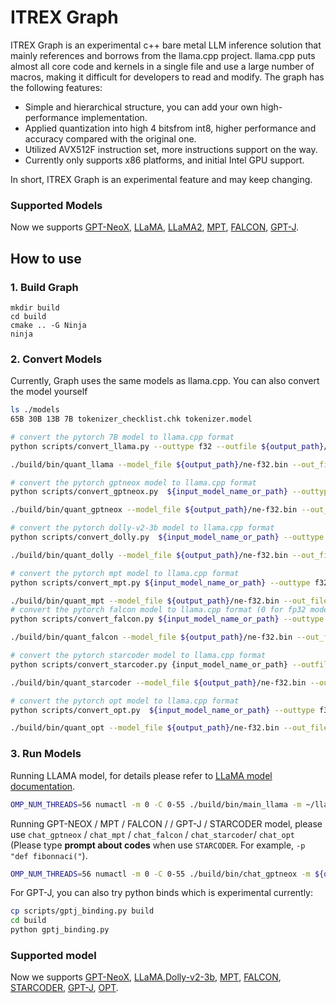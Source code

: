 # ITREX Graph 

ITREX Graph is an experimental c++ bare metal LLM inference solution that mainly references and borrows from the llama.cpp project. llama.cpp puts almost all core code and kernels in a single file and use a large number of macros, making it difficult for developers to read and modify. The graph has the following features:

- Simple and hierarchical structure, you can add your own high-performance implementation.
- Applied quantization into high 4 bitsfrom int8, higher performance and accuracy compared with the original one.
- Utilized AVX512F instruction set, more instructions support on the way.
- Currently only supports x86 platforms, and initial Intel GPU support.

In short, ITREX Graph is an experimental feature and may keep changing.

### Supported Models
Now we supports [GPT-NeoX](https://github.com/EleutherAI/gpt-neox), [LLaMA](https://github.com/facebookresearch/llama), [LLaMA2](https://huggingface.co/meta-llama/Llama-2-7b-chat-hf), [MPT](https://huggingface.co/mosaicml/mpt-7b), [FALCON](https://huggingface.co/tiiuae/falcon-7b), [GPT-J](https://huggingface.co/docs/transformers/model_doc/gptj).

## How to use

### 1. Build Graph
```shell
mkdir build
cd build
cmake .. -G Ninja
ninja
```

### 2. Convert Models
Currently, Graph uses the same models as llama.cpp. You can also convert the model yourself
```bash
ls ./models
65B 30B 13B 7B tokenizer_checklist.chk tokenizer.model

# convert the pytorch 7B model to llama.cpp format
python scripts/convert_llama.py --outtype f32 --outfile ${output_path}/ne-f32.bin models/7B/

./build/bin/quant_llama --model_file ${output_path}/ne-f32.bin --out_file ${output_path}/ne-q4_j.bin --bits 4 --block_size 32 # bits=4, block_size=128, gemm_isa=vnni means q4_j_vnni_b128(recommend)  

# convert the pytorch gptneox model to llama.cpp format
python scripts/convert_gptneox.py  ${input_model_name_or_path} --outtype f32 --outfile ${output_path}

./build/bin/quant_gptneox --model_file ${output_path}/ne-f32.bin --out_file ${output_path}/ne-q4_j.bin --bits 4

# convert the pytorch dolly-v2-3b model to llama.cpp format
python scripts/convert_dolly.py  ${input_model_name_or_path} --outtype f32 --outfile ${output_path}

./build/bin/quant_dolly --model_file ${output_path}/ne-f32.bin --out_file ${output_path}/ne-q4_j.bin --bits 4

# convert the pytorch mpt model to llama.cpp format
python scripts/convert_mpt.py ${input_model_name_or_path} --outtype f32 --outfile ${output_path}

./build/bin/quant_mpt --model_file ${output_path}/ne-f32.bin --out_file ${output_path}/ne-q4_j.bin --bits 4
# convert the pytorch falcon model to llama.cpp format (0 for fp32 model type)
python scripts/convert_falcon.py ${input_model_name_or_path} --outtype f32 --outfile ${output_path}

./build/bin/quant_falcon --model_file ${output_path}/ne-f32.bin --out_file ${output_path}/ne-q4_j.bin --bits 4

# convert the pytorch starcoder model to llama.cpp format
python scripts/convert_starcoder.py {input_model_name_or_path} --outfile={output_path}/ne-fp32.bin --outtype=fp32

./build/bin/quant_starcoder --model_file ${output_path}/ne-f32.bin --out_file ${output_path}/ne-q4_j.bin --bits 4

# convert the pytorch opt model to llama.cpp format
python scripts/convert_opt.py  ${input_model_name_or_path} --outtype f32 --outfile ${output_path}

./build/bin/quant_opt --model_file ${output_path}/ne-f32.bin --out_file ${output_path}/ne-q4_j.bin --bits 4
```

### 3. Run Models
Running LLAMA model, for details please refer to [LLaMA model documentation](./application/ChatLLAMA/README.md).

```bash
OMP_NUM_THREADS=56 numactl -m 0 -C 0-55 ./build/bin/main_llama -m ~/llama.cpp/models/ne-model-q4_j.bin --seed 12 -c 512 -b 1024 -n 256 --keep 48 -t 56 --repeat-penalty 1.0 --color -p "She opened the door and see"
```

Running GPT-NEOX / MPT / FALCON / / GPT-J / STARCODER model, please use `chat_gptneox` / `chat_mpt` / `chat_falcon` / `chat_starcoder`/ `chat_opt` (Please type **prompt about codes** when use `STARCODER`. For example, `-p "def fibonnaci("`).


```bash
OMP_NUM_THREADS=56 numactl -m 0 -C 0-55 ./build/bin/chat_gptneox -m ${output_path}/ne-q8.bin --seed 12 -c 512 -b 1024 -n 256 -t 56 --repeat-penalty 1.0 -p "She opened the door and see"
```

For GPT-J, you can also try python binds which is experimental currently:

```bash
cp scripts/gptj_binding.py build
cd build
python gptj_binding.py
```

### Supported model
Now we supports [GPT-NeoX](https://github.com/EleutherAI/gpt-neox), [LLaMA](https://github.com/facebookresearch/llama),[Dolly-v2-3b](https://huggingface.co/databricks/dolly-v2-3b), [MPT](https://huggingface.co/mosaicml/mpt-7b), [FALCON](https://huggingface.co/tiiuae/falcon-7b), [STARCODER](https://huggingface.co/bigcode/starcoder), [GPT-J](https://huggingface.co/docs/transformers/model_doc/gptj), [OPT](https://huggingface.co/docs/transformers/model_doc/opt).

